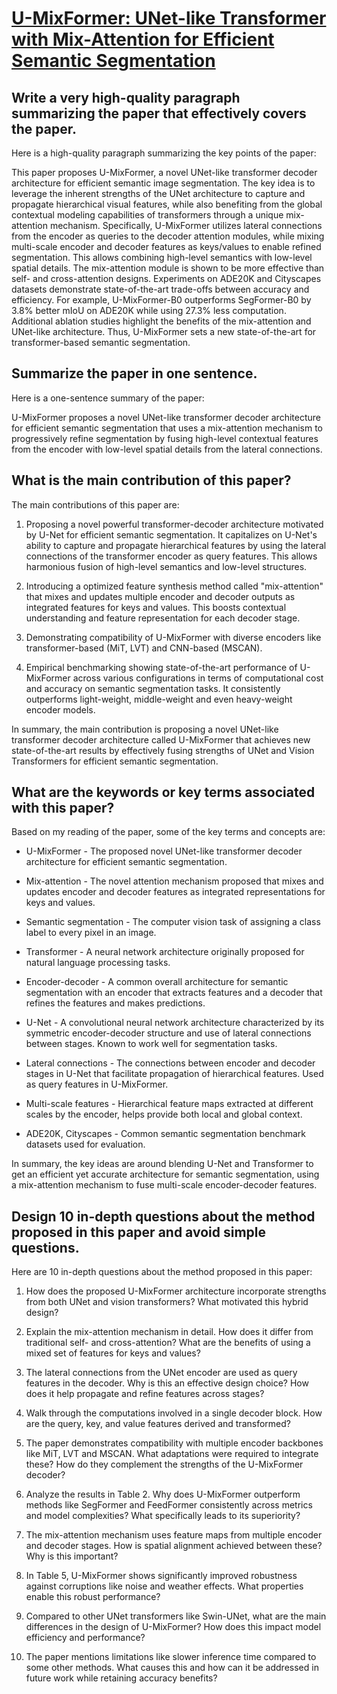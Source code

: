 # [U-MixFormer: UNet-like Transformer with Mix-Attention for Efficient   Semantic Segmentation](https://arxiv.org/abs/2312.06272)

## Write a very high-quality paragraph summarizing the paper that effectively covers the paper.

 Here is a high-quality paragraph summarizing the key points of the paper:

This paper proposes U-MixFormer, a novel UNet-like transformer decoder architecture for efficient semantic image segmentation. The key idea is to leverage the inherent strengths of the UNet architecture to capture and propagate hierarchical visual features, while also benefiting from the global contextual modeling capabilities of transformers through a unique mix-attention mechanism. Specifically, U-MixFormer utilizes lateral connections from the encoder as queries to the decoder attention modules, while mixing multi-scale encoder and decoder features as keys/values to enable refined segmentation. This allows combining high-level semantics with low-level spatial details. The mix-attention module is shown to be more effective than self- and cross-attention designs. Experiments on ADE20K and Cityscapes datasets demonstrate state-of-the-art trade-offs between accuracy and efficiency. For example, U-MixFormer-B0 outperforms SegFormer-B0 by 3.8% better mIoU on ADE20K while using 27.3% less computation. Additional ablation studies highlight the benefits of the mix-attention and UNet-like architecture. Thus, U-MixFormer sets a new state-of-the-art for transformer-based semantic segmentation.


## Summarize the paper in one sentence.

 Here is a one-sentence summary of the paper:

U-MixFormer proposes a novel UNet-like transformer decoder architecture for efficient semantic segmentation that uses a mix-attention mechanism to progressively refine segmentation by fusing high-level contextual features from the encoder with low-level spatial details from the lateral connections.


## What is the main contribution of this paper?

 The main contributions of this paper are:

1. Proposing a novel powerful transformer-decoder architecture motivated by U-Net for efficient semantic segmentation. It capitalizes on U-Net's ability to capture and propagate hierarchical features by using the lateral connections of the transformer encoder as query features. This allows harmonious fusion of high-level semantics and low-level structures.

2. Introducing a optimized feature synthesis method called "mix-attention" that mixes and updates multiple encoder and decoder outputs as integrated features for keys and values. This boosts contextual understanding and feature representation for each decoder stage. 

3. Demonstrating compatibility of U-MixFormer with diverse encoders like transformer-based (MiT, LVT) and CNN-based (MSCAN).

4. Empirical benchmarking showing state-of-the-art performance of U-MixFormer across various configurations in terms of computational cost and accuracy on semantic segmentation tasks. It consistently outperforms light-weight, middle-weight and even heavy-weight encoder models.

In summary, the main contribution is proposing a novel UNet-like transformer decoder architecture called U-MixFormer that achieves new state-of-the-art results by effectively fusing strengths of UNet and Vision Transformers for efficient semantic segmentation.


## What are the keywords or key terms associated with this paper?

 Based on my reading of the paper, some of the key terms and concepts are:

- U-MixFormer - The proposed novel UNet-like transformer decoder architecture for efficient semantic segmentation.

- Mix-attention - The novel attention mechanism proposed that mixes and updates encoder and decoder features as integrated representations for keys and values.

- Semantic segmentation - The computer vision task of assigning a class label to every pixel in an image.

- Transformer - A neural network architecture originally proposed for natural language processing tasks. 

- Encoder-decoder - A common overall architecture for semantic segmentation with an encoder that extracts features and a decoder that refines the features and makes predictions.

- U-Net - A convolutional neural network architecture characterized by its symmetric encoder-decoder structure and use of lateral connections between stages. Known to work well for segmentation tasks.

- Lateral connections - The connections between encoder and decoder stages in U-Net that facilitate propagation of hierarchical features. Used as query features in U-MixFormer.

- Multi-scale features - Hierarchical feature maps extracted at different scales by the encoder, helps provide both local and global context.

- ADE20K, Cityscapes - Common semantic segmentation benchmark datasets used for evaluation.

In summary, the key ideas are around blending U-Net and Transformer to get an efficient yet accurate architecture for semantic segmentation, using a mix-attention mechanism to fuse multi-scale encoder-decoder features.


## Design 10 in-depth questions about the method proposed in this paper and avoid simple questions.

 Here are 10 in-depth questions about the method proposed in this paper:

1. How does the proposed U-MixFormer architecture incorporate strengths from both UNet and vision transformers? What motivated this hybrid design?

2. Explain the mix-attention mechanism in detail. How does it differ from traditional self- and cross-attention? What are the benefits of using a mixed set of features for keys and values?

3. The lateral connections from the UNet encoder are used as query features in the decoder. Why is this an effective design choice? How does it help propagate and refine features across stages? 

4. Walk through the computations involved in a single decoder block. How are the query, key, and value features derived and transformed? 

5. The paper demonstrates compatibility with multiple encoder backbones like MiT, LVT and MSCAN. What adaptations were required to integrate these? How do they complement the strengths of the U-MixFormer decoder?

6. Analyze the results in Table 2. Why does U-MixFormer outperform methods like SegFormer and FeedFormer consistently across metrics and model complexities? What specifically leads to its superiority?

7. The mix-attention mechanism uses feature maps from multiple encoder and decoder stages. How is spatial alignment achieved between these? Why is this important?

8. In Table 5, U-MixFormer shows significantly improved robustness against corruptions like noise and weather effects. What properties enable this robust performance? 

9. Compared to other UNet transformers like Swin-UNet, what are the main differences in the design of U-MixFormer? How does this impact model efficiency and performance?

10. The paper mentions limitations like slower inference time compared to some other methods. What causes this and how can it be addressed in future work while retaining accuracy benefits?
